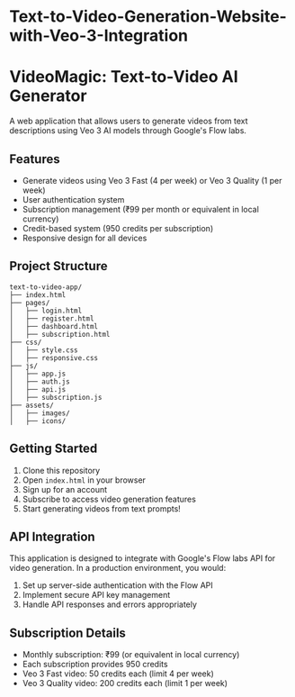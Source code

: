 # Text-to-Video-Generation-Website-with-Veo-3-Integration
# VideoMagic: Text-to-Video AI Generator

A web application that allows users to generate videos from text descriptions using Veo 3 AI models through Google's Flow labs.

## Features

- Generate videos using Veo 3 Fast (4 per week) or Veo 3 Quality (1 per week)
- User authentication system
- Subscription management (₹99 per month or equivalent in local currency)
- Credit-based system (950 credits per subscription)
- Responsive design for all devices

## Project Structure

```
text-to-video-app/
├── index.html
├── pages/
│   ├── login.html
│   ├── register.html
│   ├── dashboard.html
│   ├── subscription.html
├── css/
│   ├── style.css
│   ├── responsive.css
├── js/
│   ├── app.js
│   ├── auth.js
│   ├── api.js
│   ├── subscription.js
├── assets/
│   ├── images/
│   ├── icons/
```

## Getting Started

1. Clone this repository
2. Open `index.html` in your browser
3. Sign up for an account
4. Subscribe to access video generation features
5. Start generating videos from text prompts!

## API Integration

This application is designed to integrate with Google's Flow labs API for video generation. In a production environment, you would:

1. Set up server-side authentication with the Flow API
2. Implement secure API key management
3. Handle API responses and errors appropriately

## Subscription Details

- Monthly subscription: ₹99 (or equivalent in local currency)
- Each subscription provides 950 credits
- Veo 3 Fast video: 50 credits each (limit 4 per week)
- Veo 3 Quality video: 200 credits each (limit 1 per week)
